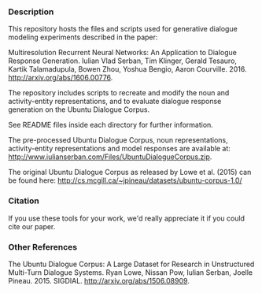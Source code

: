 ### Description

This repository hosts the files and scripts used for generative dialogue modeling experiments described in the paper:

Multiresolution Recurrent Neural Networks: An Application to Dialogue Response Generation. Iulian Vlad Serban, Tim Klinger, Gerald Tesauro, Kartik Talamadupula, Bowen Zhou, Yoshua Bengio, Aaron Courville. 2016. http://arxiv.org/abs/1606.00776.

The repository includes scripts to recreate and modify the noun and activity-entity representations, and to evaluate dialogue response generation on the Ubuntu Dialogue Corpus.

See README files inside each directory for further information.

The pre-processed Ubuntu Dialogue Corpus, noun representations, activity-entity representations and model responses are available at: http://www.iulianserban.com/Files/UbuntuDialogueCorpus.zip.

The original Ubuntu Dialogue Corpus as released by Lowe et al. (2015) can be found here: http://cs.mcgill.ca/~jpineau/datasets/ubuntu-corpus-1.0/



### Citation

If you use these tools for your work, we'd really appreciate it if you could cite our paper.



### Other References

The Ubuntu Dialogue Corpus: A Large Dataset for Research in Unstructured Multi-Turn Dialogue Systems.  Ryan Lowe, Nissan Pow, Iulian Serban, Joelle Pineau. 2015. SIGDIAL. http://arxiv.org/abs/1506.08909.
